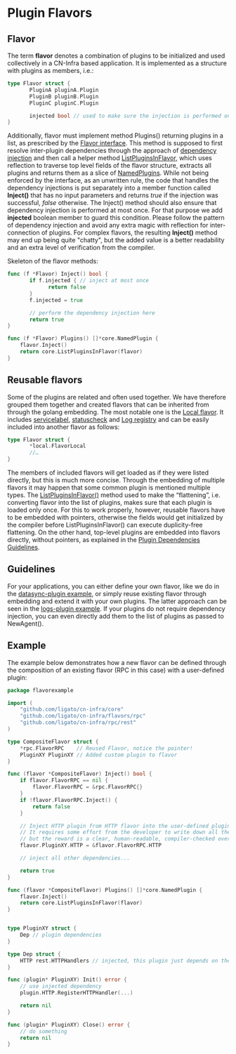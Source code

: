# Plugin Flavors

## Flavor

The term **flavor** denotes a combination of plugins to be initialized
and used collectively in a CN-Infra based application.
It is implemented as a structure with plugins as members, i.e.:

```go
type Flavor struct {
       PluginA pluginA.Plugin
       PluginB pluginB.Plugin
       PluginC pluginC.Plugin

       injected bool // used to make sure the injection is performed only once (injection is explained below)
}
```

Additionally, flavor must implement method Plugins() returning plugins
in a list, as prescribed by the [Flavor interface](../../core/list_flavor_plugin.go).
This method is supposed to first resolve inter-plugin dependencies
through the approach of [dependency injection][1] and then call a helper
method [ListPluginsInFlavor](../../core/list_flavor_plugin.go), which
uses reflection to traverse top level fields of the flavor structure,
extracts all plugins and returns them as a slice of
[NamedPlugins](../../core/name.go).
While not being enforced by the interface, as an unwritten rule,
the code that handles the dependency injections is put separately into
a member function called **Inject()** that has no input parameters and
returns *true* if the injection was successful, *false* otherwise.
The Inject() method should also ensure that dependency injection
is performed at most once. For that purpose we add **injected** boolean
member to guard this condition.
Please follow the pattern of dependency injection and avoid any extra
magic with reflection for inter-connection of plugins.
For complex flavors, the resulting **Inject()** method may end up being
quite "chatty", but the added value is a better readability and an extra
level of verification from the compiler.

Skeleton of the flavor methods:

```go
func (f *Flavor) Inject() bool {
       if f.injected { // inject at most once
             return false
       }
       f.injected = true

       // perform the dependency injection here
       return true
}

func (f *Flavor) Plugins() []*core.NamedPlugin {
	flavor.Inject()
	return core.ListPluginsInFlavor(flavor)
}
```

## Reusable flavors

Some of the plugins are related and often used together. We have
therefore grouped them together and created flavors that can be inherited
from through the golang embedding. The most notable one is
the [Local flavor](../../flavors/local/local_flavor.go).
It includes [servicelabel](../../servicelabel/plugin_api_servicelabel.go),
[statuscheck](../../health/statuscheck/plugin_api_statuscheck.go) and
[Log registry](../../logging/log_api.go) and can be easily included into
another flavor as follows:

```go
type Flavor struct {
       *local.FlavorLocal
       //…
}
```

The members of included flavors will get loaded as if they were listed
directly, but this is much more concise.
Through the embedding of multiple flavors it may happen that some common
plugin is mentioned multiple types.
The [ListPluginsInFlavor()](../../core/list_flavor_plugin.go) method
used to make the “flattening”, i.e. converting flavor into the list
of plugins, makes sure that each plugin is loaded only once.
For this to work properly, however, reusable flavors have to be embedded
with pointers, otherwise the fields would get initialized by the compiler
before ListPluginsInFlavor() can execute duplicity-free flattening.
On the other hand, top-level plugins are embedded into flavors directly,
without pointers, as explained in
the [Plugin Dependencies Guidelines](PLUGIN_DEPENDENCIES.md).

## Guidelines

For your applications, you can either define your own flavor, like we do
in the [datasync-plugin example](../../examples/datasync-plugin/main.go),
or simply reuse existing flavor through embedding and extend it with your
own plugins. The latter approach can be seen in
the [logs-plugin example](../../examples/logs-plugin).
If your plugins do not require dependency injection, you can even
directly add them to the list of plugins as passed to NewAgent().


## Example

The example below demonstrates how a new flavor can be defined through
the composition of an existing flavor (RPC in this case) with
a user-defined plugin:

```go
package flavorexample

import (
	"github.com/ligato/cn-infra/core"
	"github.com/ligato/cn-infra/flavors/rpc"
	"github.com/ligato/cn-infra/rpc/rest"
)

type CompositeFlavor struct {
	*rpc.FlavorRPC    // Reused Flavor, notice the pointer!
	PluginXY PluginXY // Added custom plugin to flavor
}

func (flavor *CompositeFlavor) Inject() bool {
	if flavor.FlavorRPC == nil {
	    flavor.FlavorRPC = &rpc.FlavorRPC{}
	}
	if !flavor.FlavorRPC.Inject() {
	    return false
	}

	// Inject HTTP plugin from HTTP flavor into the user-defined plugin.
	// It requires some effort from the developer to write down all the injections one-by-one,
	// but the reward is a clear, human-readable, compiler-checked overview of all dependencies between the plugins from the flavor.
	flavor.PluginXY.HTTP = &flavor.FlavorRPC.HTTP

	// inject all other dependencies...

	return true
}

func (flavor *CompositeFlavor) Plugins() []*core.NamedPlugin {
	flavor.Inject()
	return core.ListPluginsInFlavor(flavor)
}


type PluginXY struct {
	Dep // plugin dependencies
}

type Dep struct {
	HTTP rest.HTTPHandlers // injected, this plugin just depends on the API interface
}

func (plugin* PluginXY) Init() error {
	// use injected dependency
	plugin.HTTP.RegisterHTTPHandler(...)

	return nil
}

func (plugin* PluginXY) Close() error {
	// do something
	return nil
}
```

[1]: https://en.wikipedia.org/wiki/Dependency_injection
